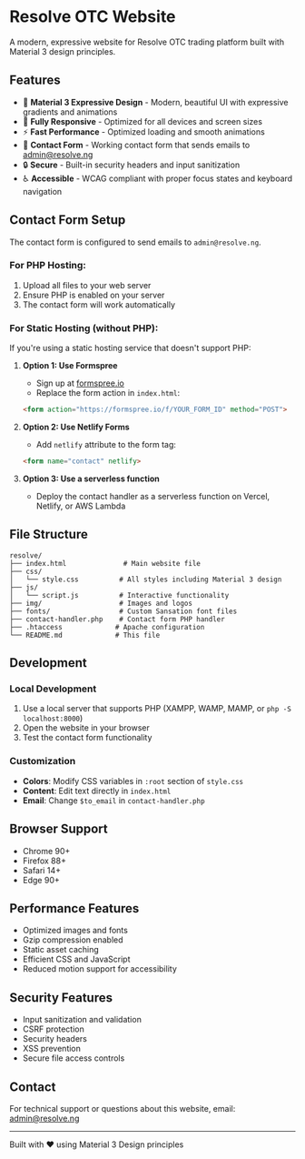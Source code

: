 # Resolve OTC Website

A modern, expressive website for Resolve OTC trading platform built with Material 3 design principles.

## Features

- 🎨 **Material 3 Expressive Design** - Modern, beautiful UI with expressive gradients and animations
- 📱 **Fully Responsive** - Optimized for all devices and screen sizes  
- ⚡ **Fast Performance** - Optimized loading and smooth animations
- 📧 **Contact Form** - Working contact form that sends emails to admin@resolve.ng
- 🔒 **Secure** - Built-in security headers and input sanitization
- ♿ **Accessible** - WCAG compliant with proper focus states and keyboard navigation

## Contact Form Setup

The contact form is configured to send emails to `admin@resolve.ng`. 

### For PHP Hosting:
1. Upload all files to your web server
2. Ensure PHP is enabled on your server
3. The contact form will work automatically

### For Static Hosting (without PHP):
If you're using a static hosting service that doesn't support PHP:

1. **Option 1: Use Formspree**
   - Sign up at [formspree.io](https://formspree.io)
   - Replace the form action in `index.html`:
   ```html
   <form action="https://formspree.io/f/YOUR_FORM_ID" method="POST">
   ```

2. **Option 2: Use Netlify Forms**
   - Add `netlify` attribute to the form tag:
   ```html
   <form name="contact" netlify>
   ```

3. **Option 3: Use a serverless function**
   - Deploy the contact handler as a serverless function on Vercel, Netlify, or AWS Lambda

## File Structure

```
resolve/
├── index.html              # Main website file
├── css/
│   └── style.css          # All styles including Material 3 design
├── js/
│   └── script.js          # Interactive functionality
├── img/                   # Images and logos
├── fonts/                 # Custom Sansation font files
├── contact-handler.php    # Contact form PHP handler
├── .htaccess             # Apache configuration
└── README.md             # This file
```

## Development

### Local Development
1. Use a local server that supports PHP (XAMPP, WAMP, MAMP, or `php -S localhost:8000`)
2. Open the website in your browser
3. Test the contact form functionality

### Customization
- **Colors**: Modify CSS variables in `:root` section of `style.css`
- **Content**: Edit text directly in `index.html`
- **Email**: Change `$to_email` in `contact-handler.php`

## Browser Support

- Chrome 90+
- Firefox 88+
- Safari 14+
- Edge 90+

## Performance Features

- Optimized images and fonts
- Gzip compression enabled
- Static asset caching
- Efficient CSS and JavaScript
- Reduced motion support for accessibility

## Security Features

- Input sanitization and validation
- CSRF protection
- Security headers
- XSS prevention
- Secure file access controls

## Contact

For technical support or questions about this website, email: admin@resolve.ng

---

Built with ❤️ using Material 3 Design principles
